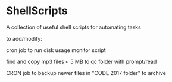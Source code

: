 # ShellScripts

A collection of useful shell scripts for automating tasks

to add/modify:


cron job to run disk usage monitor script

find and copy mp3 files < 5 MB to qc folder with prompt/read

CRON job to backup newer files in "CODE 2017 folder" to archive






